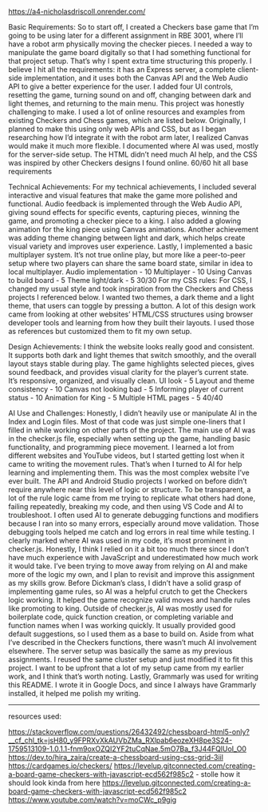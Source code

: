 https://a4-nicholasdriscoll.onrender.com/ 

Basic Requirements:
So to start off, I created a Checkers base game that I’m going to be using later for a different assignment in RBE 3001, where I’ll have a robot arm physically moving the checker pieces. I needed a way to manipulate the game board digitally so that I had something functional for that project setup. That’s why I spent extra time structuring this properly. I believe I hit all the requirements: it has an Express server, a complete client-side implementation, and it uses both the Canvas API and the Web Audio API to give a better experience for the user.
I added four UI controls, resetting the game, turning sound on and off, changing between dark and light themes, and returning to the main menu. This project was honestly challenging to make. I used a lot of online resources and examples from existing Checkers and Chess games, which are listed below. Originally, I planned to make this using only web APIs and CSS, but as I began researching how I’d integrate it with the robot arm later, I realized Canvas would make it much more flexible.
I documented where AI was used, mostly for the server-side setup. The HTML didn’t need much AI help, and the CSS was inspired by other Checkers designs I found online.
60/60 hit all base requirements

Technical Achievements:
For my technical achievements, I included several interactive and visual features that make the game more polished and functional.
Audio feedback is implemented through the Web Audio API, giving sound effects for specific events,  capturing pieces, winning the game, and promoting a checker piece to a king. I also added a glowing animation for the king piece using Canvas animations. Another achievement was adding theme changing between light and dark, which helps create visual variety and improves user experience.
Lastly, I implemented a basic multiplayer system. It’s not true online play, but more like a peer-to-peer setup where two players can share the same board state, similar in idea to local multiplayer.
Audio implementation - 10
 Multiplayer - 10
 Using Canvas to build board - 5
 Theme light/dark - 5
30/30
For my CSS rules:
For CSS, I changed my usual style and took inspiration from the Checkers and Chess projects I referenced below. I wanted two themes,  a dark theme and a light theme,  that users can toggle by pressing a button.
A lot of this design work came from looking at other websites’ HTML/CSS structures using browser developer tools and learning from how they built their layouts. I used those as references but customized them to fit my own setup.

Design Achievements:
I think the website looks really good and consistent. It supports both dark and light themes that switch smoothly, and the overall layout stays stable during play. The game highlights selected pieces, gives sound feedback, and provides visual clarity for the player’s current state. It’s responsive, organized, and visually clean.
UI look - 5
 Layout and theme consistency - 10
 Canvas not looking bad - 5
 Informing player of current status - 10
 Animation for King - 5
 Multiple HTML pages - 5
40/40


AI Use and Challenges:
Honestly, I didn’t heavily use or manipulate AI in the Index and Login files. Most of that code was just simple one-liners that I filled in while working on other parts of the project. The main use of AI was in the checker.js file,  especially when setting up the game, handling basic functionality, and programming piece movement. I learned a lot from different websites and YouTube videos, but I started getting lost when it came to writing the movement rules. That’s when I turned to AI for help learning and implementing them.
This was the most complex website I’ve ever built. The API and Android Studio projects I worked on before didn’t require anywhere near this level of logic or structure. To be transparent, a lot of the rule logic came from me trying to replicate what others had done, failing repeatedly, breaking my code, and then using VS Code and AI to troubleshoot. I often used AI to generate debugging functions and modifiers because I ran into so many errors, especially around move validation. Those debugging tools helped me catch and log errors in real time while testing.
I clearly marked where AI was used in my code,  it’s most prominent in checker.js. Honestly, I think I relied on it a bit too much there since I don’t have much experience with JavaScript and underestimated how much work it would take. I’ve been trying to move away from relying on AI and make more of the logic my own, and I plan to revisit and improve this assignment as my skills grow.
Before Dickman’s class, I didn’t have a solid grasp of implementing game rules, so AI was a helpful crutch to get the Checkers logic working. It helped the game recognize valid moves and handle rules like promoting to king. Outside of checker.js, AI was mostly used for boilerplate code, quick function creation, or completing variable and function names when I was working quickly. It usually provided good default suggestions, so I used them as a base to build on.
Aside from what I’ve described in the Checkers functions, there wasn’t much AI involvement elsewhere. The server setup was basically the same as my previous assignments. I reused the same cluster setup and just modified it to fit this project. I want to be upfront that a lot of my setup came from my earlier work, and I think that’s worth noting.
Lastly, Grammarly was used for writing this README. I wrote it in Google Docs, and since I always have Grammarly installed, it helped me polish my writing. 


---

resources used:

https://stackoverflow.com/questions/26432492/chessboard-html5-only?__cf_chl_tk=jsH80_y9FPRXvXkAUVbZMa_RXlpab6eozeXH8pe3S24-1759513109-1.0.1.1-fnm9oxOZQI2YF2tuCqNae.5mO7Ba_f3J44FQlUoI_O0 
https://dev.to/hira_zaira/create-a-chessboard-using-css-grid-3iil 
https://cardgames.io/checkers/ 
https://levelup.gitconnected.com/creating-a-board-game-checkers-with-javascript-ecd562f985c2 - stolle how it should look kinda from here 
https://levelup.gitconnected.com/creating-a-board-game-checkers-with-javascript-ecd562f985c2 
https://www.youtube.com/watch?v=moCWc_p9gig   
